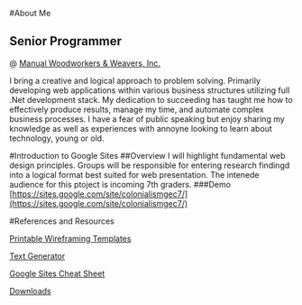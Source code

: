 #About Me
## Senior Programmer
@ [Manual Woodworkers & Weavers, Inc.](http://mwwondemand.com)

I bring a creative and logical approach to problem solving. Primarily developing web applications within various business structures utilizing full  .Net development stack.  My dedication to succeeding has taught me how to effectively produce results, manage my time, and automate complex business processes.  I have a fear of public speaking but enjoy sharing my knowledge as well as experiences with annoyne looking to learn about technology, young or old.

#Introduction to Google Sites
##Overview
I will highlight fundamental web design principles.  Groups will be responsible for entering research findingd into a logical format best suited for web presentation.  The intenede audience for this ptoject is incoming 7th graders.
###Demo
[https://sites.google.com/site/colonialismgec7/](https://sites.google.com/site/colonialismgec7/)

#References and Resources

[Printable Wireframing Templates](http://www.smashingmagazine.com/2010/03/free-printable-sketching-wireframing-and-note-taking-pdf-templates/)

[Text Generator](http://generator.lorem-ipsum.info/)

[Google Sites Cheat Sheet](https://docs.google.com/file/d/0B_DxVisJfpw6UFM2ZENZNWRMa28/view)

[Downloads](http://adobe.ly/1OYceBh)
